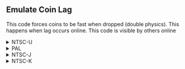 ## Emulate Coin Lag

This code forces coins to be fast when dropped (double physics). This happens when lag occurs online. This code is visible by others online

<details>
<summary>NTSC-U</summary>

```powerpc
04876300 38800000
```
</details>

<details>
<summary>PAL</summary>

```powerpc
04883058 38800000
```
</details>

<details>
<summary>NTSC-J</summary>

```powerpc
048826C4 38800000
```
</details>

<details>
<summary>NTSC-K</summary>

```powerpc
04871418 38800000
```
</details>